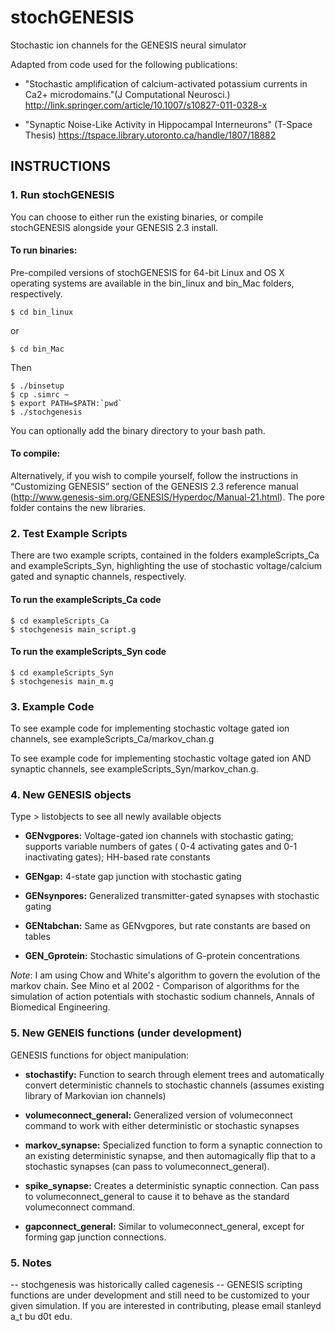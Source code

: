 stochGENESIS
============

Stochastic ion channels for the GENESIS neural simulator

Adapted from code used for the following publications:

- "Stochastic amplification of calcium-activated potassium currents in Ca2+ microdomains."(J Computational Neurosci.)
http://link.springer.com/article/10.1007/s10827-011-0328-x


- "Synaptic Noise-Like Activity in Hippocampal Interneurons" (T-Space Thesis) https://tspace.library.utoronto.ca/handle/1807/18882



INSTRUCTIONS
------------

### 1. Run stochGENESIS
You can choose to either run the existing binaries, or compile stochGENESIS alongside your GENESIS 2.3 install.

#### To run binaries:
Pre-compiled versions of stochGENESIS for 64-bit Linux and OS X operating systems are available in the bin_linux and bin_Mac folders, respectively.

    $ cd bin_linux
or

    $ cd bin_Mac

Then

    $ ./binsetup 
    $ cp .simrc ~
    $ export PATH=$PATH:`pwd`
    $ ./stochgenesis
You can optionally add the binary directory to your bash path.

#### To compile:
Alternatively, if you wish to compile yourself, follow the instructions in “Customizing GENESIS” section of the GENESIS 2.3 reference manual (http://www.genesis-sim.org/GENESIS/Hyperdoc/Manual-21.html). The pore folder contains the new libraries.

### 2. Test Example Scripts
There are two example scripts, contained in the folders exampleScripts_Ca and exampleScripts_Syn, highlighting the use of stochastic voltage/calcium gated and synaptic channels, respectively.

#### To run the exampleScripts_Ca code

    $ cd exampleScripts_Ca
    $ stochgenesis main_script.g

#### To run the exampleScripts_Syn code

    $ cd exampleScripts_Syn
    $ stochgenesis main_m.g

### 3. Example Code
To see example code for implementing stochastic voltage gated ion channels, see exampleScripts_Ca/markov_chan.g

To see example code for implementing stochastic voltage gated ion AND synaptic channels, see exampleScripts_Syn/markov_chan.g.

### 4. New GENESIS objects
Type > listobjects to see all newly available objects

- **GENvgpores:** Voltage-gated ion channels with stochastic gating; supports variable numbers of gates ( 0-4 activating gates and 0-1 inactivating gates); HH-based rate constants

- **GENgap:** 4-state gap junction with stochastic gating

- **GENsynpores:** Generalized transmitter-gated synapses with stochastic gating

- **GENtabchan:** Same as GENvgpores, but rate constants are based on tables

- **GEN_Gprotein:** Stochastic simulations of G-protein concentrations

*Note*: I am using Chow and White's algorithm to govern the evolution of the
markov chain. See Mino et al 2002 - Comparison of algorithms for
the simulation of action potentials with stochastic sodium channels, Annals
of Biomedical Engineering.


### 5. New GENEIS functions (under development)
GENESIS functions for object manipulation:

- **stochastify:** Function to search through element trees and automatically convert deterministic channels to stochastic channels (assumes existing library of Markovian ion channels)

- **volumeconnect_general:**	Generalized version of volumeconnect command to work with either deterministic or stochastic synapses

- **markov_synapse:** Specialized function to form a synaptic connection to an existing deterministic synapse, and then automagically flip that to a stochastic synapses (can pass to volumeconnect_general).

- **spike_synapse:** Creates a deterministic synaptic connection. Can pass to volumeconnect_general to cause it to behave as the standard volumeconnect command.

- **gapconnect_general:** Similar to volumeconnect_general, except for forming gap junction connections.



### 5. Notes
-- stochgenesis was historically called cagenesis
-- GENESIS scripting functions are under development and still need to be customized to your given simulation. If you are interested in contributing, please email stanleyd a_t bu d0t edu.
